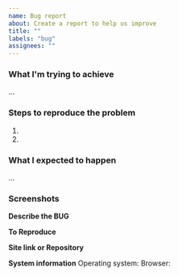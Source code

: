 ```yaml
---
name: Bug report
about: Create a report to help us improve
title: ""
labels: "bug"
assignees: ""
---
```


### What I'm trying to achieve
…

### Steps to reproduce the problem
1. 
2. 

### What I expected to happen
…

### Screenshots
<!-- If applicable, add screenshots to help explain your problem. -->

**Describe the BUG**

**To Reproduce**

**Site link or Repository**

**System information**
Operating system: 
Browser:
